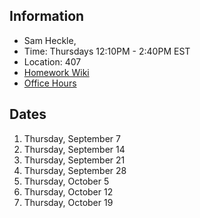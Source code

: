 ## Information

* Sam Heckle,
* Time: Thursdays 12:10PM - 2:40PM EST
* Location: 407
* [Homework Wiki](https://github.com/ITPNYU/ICM-2023-Code/wiki/Homework-Sam)
* [Office Hours]()

## Dates

1. Thursday, September 7
2. Thursday, September 14
3. Thursday, September 21
4. Thursday, September 28
5. Thursday, October 5
6. Thursday, October 12
7. Thursday, October 19
